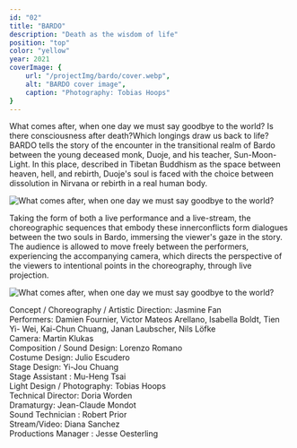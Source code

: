 ```yaml
---
id: "02"
title: "BARDO"
description: "Death as the wisdom of life"
position: "top"
color: "yellow"
year: 2021
coverImage: {
    url: "/projectImg/bardo/cover.webp",
    alt: "BARDO cover image",
    caption: "Photography: Tobias Hoops"
}
---
```

What comes after, when one day we must say goodbye to the world? Is
there consciousness after death?Which longings draw us back to life? 
BARDO tells the story of the encounter in the transitional realm of Bardo
between the young deceased monk, Duoje, and his teacher, Sun-Moon-
Light. In this place, described in Tibetan Buddhism as the space between
heaven, hell, and rebirth, Duoje's soul is faced with the choice between
dissolution in Nirvana or rebirth in a real human body.
<br>

![What comes after, when one day we must say goodbye to the world?](/projectImg/bardo/bardo-1.webp)

Taking the form of both
a live performance and a live-stream, the choreographic sequences that
embody these innerconflicts form dialogues between the two souls in Bardo,
immersing the viewer's gaze in the story. The audience is allowed to move
freely between the performers, experiencing the accompanying camera,
which directs the perspective of the viewers to intentional points in the
choreography, through live projection.
<br>

![What comes after, when one day we must say goodbye to the world?](/projectImg/bardo/bardo-2.webp)

Concept / Choreography / Artistic Direction: Jasmine Fan <br>
Performers: Damien Fournier, Victor Mateos Arellano, Isabella Boldt, Tien Yi-
Wei, Kai-Chun Chuang, Janan Laubscher, Nils Löfke <br>
Camera: Martin Klukas<br>
Composition / Sound Design: Lorenzo Romano<br>
Costume Design: Julio Escudero<br>
Stage Design: Yi-Jou Chuang<br>
Stage Assistant : Mu-Heng Tsai<br>
Light Design / Photography: Tobias Hoops<br>
Technical Director: Doria Worden<br>
Dramaturgy: Jean-Claude Mondot<br>
Sound Technician : Robert Prior<br>
Stream/Video: Diana Sanchez<br>
Productions Manager : Jesse Oesterling<br>

